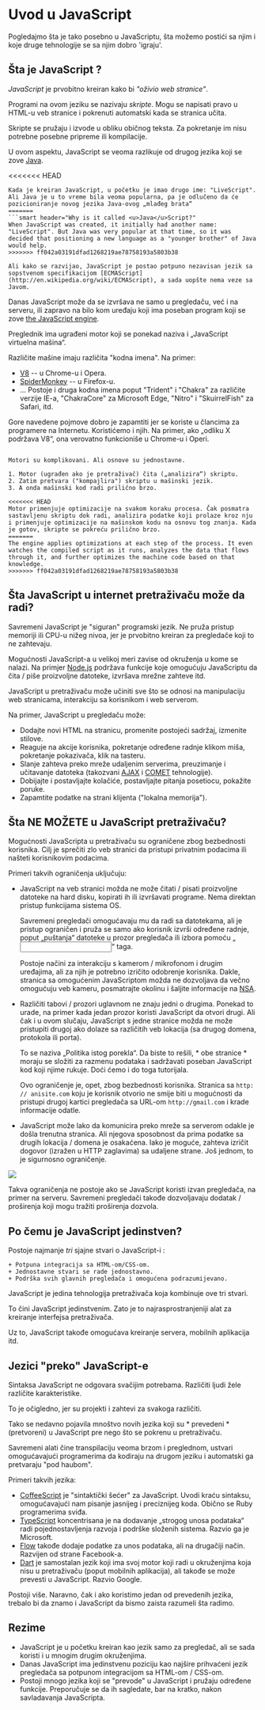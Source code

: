 # Uvod u JavaScript

Pogledajmo šta je tako posebno u JavaScriptu, šta možemo postići sa njim i koje druge tehnologije se sa njim dobro 'igraju'.

## Šta je JavaScript ?

*JavaScript* je prvobitno kreiran kako bi *"oživio web stranice"*.

Programi na ovom jeziku se nazivaju *skripte*. Mogu se napisati pravo u HTML-u veb stranice i pokrenuti automatski kada se stranica učita.

Skripte se pružaju i izvode u obliku običnog teksta. Za pokretanje im nisu potrebne posebne pripreme ili kompilacije.

U ovom aspektu, JavaScript se veoma razlikuje od drugog jezika koji se zove [Java](https://en.wikipedia.org/wiki/Java_(programming_language)).

<<<<<<< HEAD
```smart header="Zašto <u>Java</u>Script?"
Kada je kreiran JavaScript, u početku je imao drugo ime: "LiveScript". Ali Java je u to vreme bila veoma popularna, pa je odlučeno da će pozicioniranje novog jezika Java-ovog „mlađeg brata“
=======
```smart header="Why is it called <u>Java</u>Script?"
When JavaScript was created, it initially had another name: "LiveScript". But Java was very popular at that time, so it was decided that positioning a new language as a "younger brother" of Java would help.
>>>>>>> ff042a03191dfad1268219ae78758193a5803b38

Ali kako se razvijao, JavaScript je postao potpuno nezavisan jezik sa sopstvenom specifikacijom [ECMAScript](http://en.wikipedia.org/wiki/ECMAScript), a sada uopšte nema veze sa Javom.
```

Danas JavaScript može da se izvršava ne samo u pregledaču, već i na serveru, ili zapravo na bilo kom uređaju koji ima poseban program koji se zove [the JavaScript engine](https://en.wikipedia.org/wiki/JavaScript_engine).

Preglednik ima ugrađeni motor koji se ponekad naziva i „JavaScript virtuelna mašina“.

Različite mašine imaju različita "kodna imena". Na primer:

- [V8](https://en.wikipedia.org/wiki/V8_(JavaScript_engine)) -- u Chrome-u i Opera.
- [SpiderMonkey](https://en.wikipedia.org/wiki/SpiderMonkey) -- u Firefox-u.
- ... Postoje i druga kodna imena poput "Trident" i "Chakra" za različite verzije IE-a, "ChakraCore" za Microsoft Edge, "Nitro" i "SkuirrelFish" za Safari, itd.

Gore navedene pojmove dobro je zapamtiti jer se koriste u člancima za programere na Internetu. Koristićemo i njih. Na primer, ako „odliku X podržava V8“, ona verovatno funkcioniše u Chrome-u i Operi.

```smart header="Kako rade mašine ?"

Motori su komplikovani. Ali osnove su jednostavne.

1. Motor (ugrađen ako je pretraživač) čita („analizira“) skriptu.
2. Zatim pretvara ("kompajlira") skriptu u mašinski jezik.
3. A onda mašinski kod radi prilično brzo.

<<<<<<< HEAD
Motor primenjuje optimizacije na svakom koraku procesa. Čak posmatra sastavljenu skriptu dok radi, analizira podatke koji prolaze kroz nju i primenjuje optimizacije na mašinskom kodu na osnovu tog znanja. Kada je gotov, skripte se pokreću prilično brzo.
=======
The engine applies optimizations at each step of the process. It even watches the compiled script as it runs, analyzes the data that flows through it, and further optimizes the machine code based on that knowledge.
>>>>>>> ff042a03191dfad1268219ae78758193a5803b38
```

## Šta JavaScript u internet pretraživaču može da radi?

Savremeni JavaScript je "siguran" programski jezik. Ne pruža pristup memoriji ili CPU-u nižeg nivoa, jer je prvobitno kreiran za pregledače koji to ne zahtevaju.

Mogućnosti JavaScript-a u velikoj meri zavise od okruženja u kome se nalazi. Na primjer [Node.js](https://wikipedia.org/wiki/Node.js) podržava funkcije koje omogućuju JavaScriptu da čita / piše proizvoljne datoteke, izvršava mrežne zahteve itd.

JavaScript u pretraživaču može učiniti sve što se odnosi na manipulaciju web stranicama, interakciju sa korisnikom i web serverom.

Na primer, JavaScript u pregledaču može:

- Dodajte novi HTML na stranicu, promenite postojeći sadržaj, izmenite stilove.
- Reaguje na akcije korisnika, pokretanje određene radnje klikom miša, pokretanje pokazivača, klik na tasteru.
- Slanje zahteva preko mreže udaljenim serverima, preuzimanje i učitavanje datoteka (takozvani [AJAX](https://en.wikipedia.org/wiki/Ajax_(programming)) i [COMET](https://en.wikipedia.org/wiki/Comet_(programming)) tehnologije).
- Dobijajte i postavljajte kolačiće, postavljajte pitanja posetiocu, pokažite poruke.
- Zapamtite podatke na strani klijenta ("lokalna memorija").

## Šta NE MOŽETE u JavaScript pretraživaču?

Mogućnosti JavaScripta u pretraživaču su ograničene zbog bezbednosti korisnika. Cilj je sprečiti zlo veb stranici da pristupi privatnim podacima ili našteti korisnikovim podacima.

Primeri takvih ograničenja uključuju:

- JavaScript na veb stranici možda ne može čitati / pisati proizvoljne datoteke na hard disku, kopirati ih ili izvršavati programe. Nema direktan pristup funkcijama sistema OS.

    Savremeni pregledači omogućavaju mu da radi sa datotekama, ali je pristup ograničen i pruža se samo ako korisnik izvrši određene radnje, poput „puštanja“ datoteke u prozor pregledača ili izbora pomoću „<input>“ taga.

    Postoje načini za interakciju s kamerom / mikrofonom i drugim uređajima, ali za njih je potrebno izričito odobrenje korisnika. Dakle, stranica sa omogućenim JavaScriptom možda ne dozvoljava da večno omogućuju veb kameru, posmatrajte okolinu i šaljite informacije na [NSA](https://en.wikipedia.org/wiki/National_Security_Agency).
    
- Različiti tabovi / prozori uglavnom ne znaju jedni o drugima. Ponekad to urade, na primer kada jedan prozor koristi JavaScript da otvori drugi. Ali čak i u ovom slučaju, JavaScript s jedne stranice možda ne može pristupiti drugoj ako dolaze sa različitih veb lokacija (sa drugog domena, protokola ili porta).

    To se naziva „Politika istog porekla“. Da biste to rešili, * obe stranice * moraju se složiti za razmenu podataka i sadržavati poseban JavaScript kod koji njime rukuje. Doći ćemo i do toga tutorijala.

    Ovo ograničenje je, opet, zbog bezbednosti korisnika. Stranica sa `http: // anisite.com` koju je korisnik otvorio ne smije biti u mogućnosti da pristupi drugoj kartici pregledača sa URL-om `http://gmail.com` i krade informacije odatle.
    
- JavaScript može lako da komunicira preko mreže sa serverom odakle je došla trenutna stranica. Ali njegova sposobnost da prima podatke sa drugih lokacija / domena je osakaćena. Iako je moguće, zahteva izričit dogovor (izražen u HTTP zaglavima) sa udaljene strane. Još jednom, to je sigurnosno ograničenje.

![](limitations.svg)

Takva ograničenja ne postoje ako se JavaScript koristi izvan pregledača, na primer na serveru. Savremeni pregledači takođe dozvoljavaju dodatak / proširenja koji mogu tražiti proširenja dozvola.

## Po čemu je JavaScript jedinstven?

Postoje najmanje *tri* sjajne stvari o JavaScript-i :

```compare
+ Potpuna integracija sa HTML-om/CSS-om.
+ Jednostavne stvari se rade jednostavno.
+ Podrška svih glavnih pregledača i omogućena podrazumijevano.
```
JavaScript je jedina tehnologija pretraživača koja kombinuje ove tri stvari.

To čini JavaScript jedinstvenim. Zato je to najrasprostranjeniji alat za kreiranje interfejsa pretraživača.

Uz to, JavaScript takođe omogućava kreiranje servera, mobilnih aplikacija itd.

## Jezici "preko" JavaScript-e

Sintaksa JavaScript ne odgovara svačijim potrebama. Različiti ljudi žele različite karakteristike.

To je očigledno, jer su projekti i zahtevi za svakoga različiti.

Tako se nedavno pojavila mnoštvo novih jezika koji su * prevedeni * (pretvoreni) u JavaScript pre nego što se pokrenu u pretraživaču.

Savremeni alati čine transpilaciju veoma brzom i preglednom, ustvari omogućavajući programerima da kodiraju na drugom jeziku i automatski ga pretvaraju "pod haubom".

Primeri takvih jezika:

- [CoffeeScript](http://coffeescript.org/) je "sintaktički šećer" za JavaScript. Uvodi kraću sintaksu, omogućavajući nam pisanje jasnijeg i preciznijeg koda. Obično se Ruby programerima sviđa.
- [TypeScript](http://www.typescriptlang.org/) koncentrisana je na dodavanje „strogog unosa podataka“ radi pojednostavljenja razvoja i podrške složenih sistema. Razvio ga je Microsoft.
- [Flow](http://flow.org/) takođe dodaje podatke za unos podataka, ali na drugačiji način. Razvijen od strane Facebook-a.
- [Dart](https://www.dartlang.org/) je samostalan jezik koji ima svoj motor koji radi u okruženjima koja nisu u pretraživaču (poput mobilnih aplikacija), ali takođe se može prevesti u JavaScript. Razvio Google.

Postoji više. Naravno, čak i ako koristimo jedan od prevedenih jezika, trebalo bi da znamo i JavaScript da bismo zaista razumeli šta radimo.

## Rezime

- JavaScript je u početku kreiran kao jezik samo za pregledač, ali se sada koristi i u mnogim drugim okruženjima.
- Danas JavaScript ima jedinstvenu poziciju kao najšire prihvaćeni jezik pregledača sa potpunom integracijom sa HTML-om / CSS-om.
- Postoji mnogo jezika koji se "prevode" u JavaScript i pružaju određene funkcije. Preporučuje se da ih sagledate, bar na kratko, nakon savladavanja JavaScripta.
